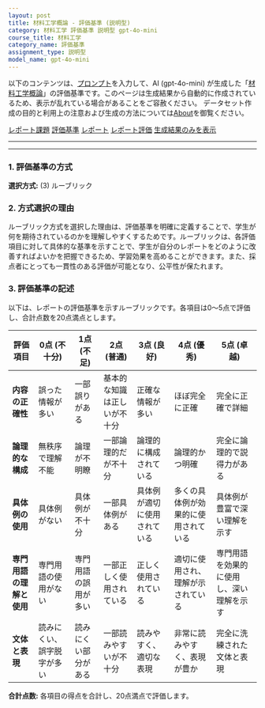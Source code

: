 ```yaml
---
layout: post
title: 材料工学概論 - 評価基準 (説明型)
category: 材料工学 評価基準 説明型 gpt-4o-mini
course_title: 材料工学
category_name: 評価基準
assignment_type: 説明型
model_name: gpt-4o-mini
---
```


以下のコンテンツは、[プロンプト](https://github.com/takedatoshiyuki/synthetic_assignments/tree/main/generated/材料工学/gpt-4o-mini/prompt_評価基準-説明型.md)を入力して、AI (gpt-4o-mini) が生成した「[材料工学概論](/contents/材料工学/)」の評価基準です。このページは生成結果から自動的に作成されているため、表示が乱れている場合があることをご容赦ください。
データセット作成の目的と利用上の注意および生成の方法については[About](/About)を御覧ください。

[レポート課題](../レポート課題-説明型)
[評価基準](../評価基準-説明型)
[レポート](../レポート-説明型)
[レポート評価](../レポート評価-説明型)
[生成結果のみを表示](https://github.com/takedatoshiyuki/synthetic_assignments/tree/main/generated/材料工学/gpt-4o-mini/評価基準-説明型.md)
  

***
***
  
### 1. 評価基準の方式
**選択方式:** (3) ルーブリック

### 2. 方式選択の理由
ルーブリック方式を選択した理由は、評価基準を明確に定義することで、学生が何を期待されているのかを理解しやすくするためです。ルーブリックは、各評価項目に対して具体的な基準を示すことで、学生が自分のレポートをどのように改善すればよいかを把握できるため、学習効果を高めることができます。また、採点者にとっても一貫性のある評価が可能となり、公平性が保たれます。

### 3. 評価基準の記述
以下は、レポートの評価基準を示すルーブリックです。各項目は0〜5点で評価し、合計点数を20点満点とします。

| 評価項目                     | 0点 (不十分) | 1点 (不足) | 2点 (普通) | 3点 (良好) | 4点 (優秀) | 5点 (卓越) |
|------------------------------|---------------|-------------|-------------|-------------|-------------|-------------|
| **内容の正確性**            | 誤った情報が多い | 一部誤りがある | 基本的な知識は正しいが不十分 | 正確な情報が多い | ほぼ完全に正確 | 完全に正確で詳細 |
| **論理的な構成**            | 無秩序で理解不能 | 論理が不明瞭 | 一部論理的だが不十分 | 論理的に構成されている | 論理的かつ明確 | 完全に論理的で説得力がある |
| **具体例の使用**            | 具体例がない | 具体例が不十分 | 一部具体例がある | 具体例が適切に使用されている | 多くの具体例が効果的に使用されている | 具体例が豊富で深い理解を示す |
| **専門用語の理解と使用**    | 専門用語の使用がない | 専門用語の誤用が多い | 一部正しく使用されている | 正しく使用されている | 適切に使用され、理解が示されている | 専門用語を効果的に使用し、深い理解を示す |
| **文体と表現**              | 読みにくい、誤字脱字が多い | 読みにくい部分がある | 一部読みやすいが不十分 | 読みやすく、適切な表現 | 非常に読みやすく、表現が豊か | 完全に洗練された文体と表現 |

**合計点数:** 各項目の得点を合計し、20点満点で評価します。

